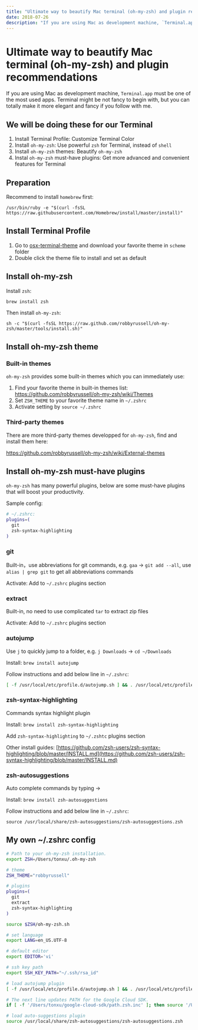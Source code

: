 ```yaml
---
title: "Ultimate way to beautify Mac terminal (oh-my-zsh) and plugin recommendations"
date: 2018-07-26
description: "If you are using Mac as development machine, `Terminal.app` must be one of the most used apps. Terminal might be not fancy to begin with, but you can totally make it more elegant and fancy if you follow with me."
---
```


# Ultimate way to beautify Mac terminal (oh-my-zsh) and plugin recommendations

If you are using Mac as development machine, `Terminal.app` must be one of the most used apps. Terminal might be not fancy to begin with, but you can totally make it more elegant and fancy if you follow with me.

## We will be doing these for our Terminal

1. Install Terminal Profile: Customize Terminal Color
2. Install `oh-my-zsh`: Use powerful `zsh` for Terminal, instead of `shell`
3. Install `oh-my-zsh` themes: Beautify `oh-my-zsh`
4. Instal `oh-my-zsh` must-have plugins: Get more advanced and convenient features for Terminal

## Preparation

Recommend to install `homebrew` first:

```shell
/usr/bin/ruby -e "$(curl -fsSL https://raw.githubusercontent.com/Homebrew/install/master/install)"
```

## Install Terminal Profile

1. Go to [osx-terminal-theme](https://github.com/lysyi3m/osx-terminal-themes) and download your favorite theme in `scheme` folder
2. Double click the theme file to install and set as default

## Install oh-my-zsh

Install `zsh`:

```shell
brew install zsh
```

Then install `oh-my-zsh`:

```shell
sh -c "$(curl -fsSL https://raw.github.com/robbyrussell/oh-my-zsh/master/tools/install.sh)"
```

## Install oh-my-zsh theme

### Built-in themes

`oh-my-zsh` provides some built-in themes which you can immediately use:

1. Find your favorite theme in built-in themes list: https://github.com/robbyrussell/oh-my-zsh/wiki/Themes
2. Set `ZSH_THEME` to your favorite theme name in `~/.zshrc`
3. Activate setting by `source ~/.zshrc`

### Third-party themes

There are more third-party themes developped for `oh-my-zsh`, find and install them here:

https://github.com/robbyrussell/oh-my-zsh/wiki/External-themes

## Install oh-my-zsh must-have plugins

`oh-my-zsh` has many powerful plugins, below are some must-have plugins that will boost your productivity.

Sample config:

```sh
# ~/.zshrc:
plugins=(
  git
  zsh-syntax-highlighting
)
```

### git

Built-in，use abbreviations for git commands, e.g. `gaa` -> `git add --all`, use `alias | grep git` to get all abbreviations commands

Activate: Add to `~/.zshrc` plugins section

### extract

Built-in, no need to use complicated `tar` to extract zip files

Activate: Add to `~/.zshrc` plugins section

### autojump

Use `j` to quickly jump to a folder, e.g. `j Downloads` -> `cd ~/Downloads`

Install: `brew install autojump`

Follow instructions and add below line in `~/.zshrc`:

```sh
[ -f /usr/local/etc/profile.d/autojump.sh ] && . /usr/local/etc/profile.d/autojump.sh
```

### zsh-syntax-highlighting

Commands syntax highlight plugin

Install: `brew install zsh-syntax-highlighting`

Add `zsh-syntax-highlighting` to `~/.zshtc` plugins section

Other install guides: [https://github.com/zsh-users/zsh-syntax-highlighting/blob/master/INSTALL.md](https://github.com/zsh-users/zsh-syntax-highlighting/blob/master/INSTALL.md)

### zsh-autosuggestions

Auto complete commands by typing →

Install: `brew install zsh-autosuggestions`

Follow instructions and add below line in `~/.zshrc`:

```shell
source /usr/local/share/zsh-autosuggestions/zsh-autosuggestions.zsh
```

## My own ~/.zshrc config

```sh
# Path to your oh-my-zsh installation.
export ZSH=/Users/tonxu/.oh-my-zsh

# theme
ZSH_THEME="robbyrussell"

# plugins
plugins=(
  git
  extract
  zsh-syntax-highlighting
)

source $ZSH/oh-my-zsh.sh

# set language
export LANG=en_US.UTF-8

# default editor
export EDITOR='vi'

# ssh key path
export SSH_KEY_PATH="~/.ssh/rsa_id"

# load autojump plugin
[ -f /usr/local/etc/profile.d/autojump.sh ] && . /usr/local/etc/profile.d/autojump.sh

# The next line updates PATH for the Google Cloud SDK.
if [ -f '/Users/tonxu/google-cloud-sdk/path.zsh.inc' ]; then source '/Users/tonxu/google-cloud-sdk/path.zsh.inc'; fi

# load auto-suggestions plugin
source /usr/local/share/zsh-autosuggestions/zsh-autosuggestions.zsh
```